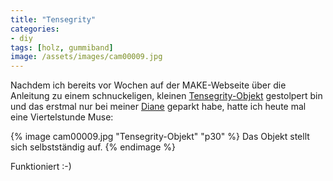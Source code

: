 ```yaml
---
title: "Tensegrity"
categories:
- diy
tags: [holz, gummiband]
image: /assets/images/cam00009.jpg
---
```


Nachdem ich bereits vor Wochen auf der MAKE-Webseite über die Anleitung zu einem schnuckeligen, kleinen [Tensegrity-Objekt](http://makezine.com/2013/04/29/diy-tensegrity/) gestolpert bin und das erstmal nur bei meiner [Diane](http://www.highdefdigest.com/blog/twin-peaks-cooper-tapes/) geparkt habe, hatte ich heute mal eine Viertelstunde Muse:

{% image cam00009.jpg "Tensegrity-Objekt" "p30" %}
Das Objekt stellt sich selbstständig auf.
{% endimage %}

Funktioniert :-)